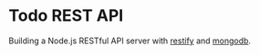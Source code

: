 # Todo REST API

Building a Node.js RESTful API server with [restify](http://restify.com/) and [mongodb](http://mongodb.org).

